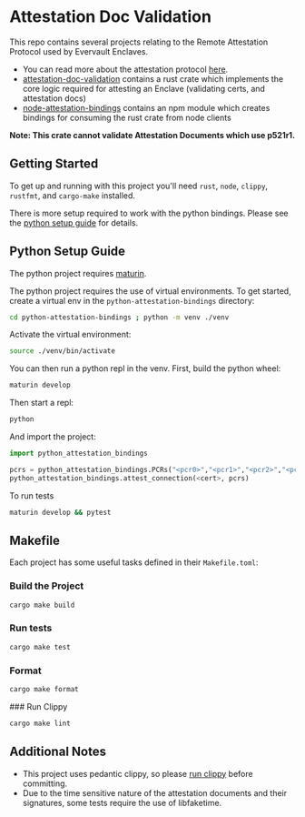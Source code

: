 # Attestation Doc Validation

This repo contains several projects relating to the Remote Attestation Protocol used by Evervault Enclaves.

- You can read more about the attestation protocol [here](https://docs.evervault.com/security/enclaves-attestation-in-tls).
- [attestation-doc-validation](./attestation-doc-validation/) contains a rust crate which implements the core logic required for attesting an Enclave (validating certs, and attestation docs)
- [node-attestation-bindings](./node-attestation-bindings/) contains an npm module which creates bindings for consuming the rust crate from node clients

**Note: This crate cannot validate Attestation Documents which use p521r1.**

## Getting Started

To get up and running with this project you'll need `rust`, `node`, `clippy`, `rustfmt`, and `cargo-make` installed.

There is more setup required to work with the python bindings. Please see the [python setup guide](#python-setup-guide) for details.

## Python Setup Guide

The python project requires [maturin](https://github.com/PyO3/maturin).

The python project requires the use of virtual environments. To get started, create a virtual env in the `python-attestation-bindings` directory:

```sh
cd python-attestation-bindings ; python -m venv ./venv
```

Activate the virtual environment:

```sh
source ./venv/bin/activate
```

You can then run a python repl in the venv. First, build the python wheel:

```sh
maturin develop
```

Then start a repl:

```sh
python
```

And import the project:

```python
import python_attestation_bindings

pcrs = python_attestation_bindings.PCRs("<pcr0>","<pcr1>","<pcr2>","<pcr8>")
python_attestation_bindings.attest_connection(<cert>, pcrs)
```

To run tests 
```sh
maturin develop && pytest
```

## Makefile

Each project has some useful tasks defined in their `Makefile.toml`:

### Build the Project

```sh
cargo make build
```

### Run tests

```sh
cargo make test
```

### Format

```sh
cargo make format
```

### Run Clippy

```sh
cargo make lint
```

## Additional Notes

- This project uses pedantic clippy, so please [run clippy](#run-clippy) before committing.
- Due to the time sensitive nature of the attestation documents and their signatures, some tests require the use of libfaketime.
